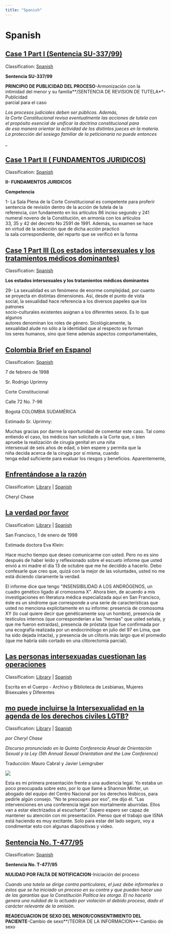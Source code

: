 ```yaml
---
title: "Spanish"
---
```


# Spanish


[Case 1 Part I (Sentencia SU-337/99)][1]
----------------------------------------

Classification: [Spanish][2]

**Sentencia SU-337/99**


**PRINCIPIO DE PUBLICIDAD DEL PROCESO**\-Armonización con la  
intimidad del menor y su familia**/SENTENCIA DE REVISION DE TUTELA**\-Publicidad  
parcial para el caso  

  

_Los procesos judiciales deben ser públicos. Además,  
la Corte Constitucional revisa eventualmente las acciones de tutela con  
el propósito esencial de unificar la doctrina constitucional para  
de esa manera orientar la actividad de los distintos jueces en la materia.  
La protección del sosiego familiar de la peticionaria no puede entonces_

_

[Case 1 Part II ( FUNDAMENTOS JURIDICOS)][3]
--------------------------------------------

Classification: [Spanish][4]

**II- FUNDAMENTOS JURIDICOS**

**Competencia**

1- La Sala Plena de la Corte Constitucional es competente para proferir  
sentencia de revisión dentro de la acción de tutela de la  
referencia, con fundamento en los artículos 86 inciso segundo y 241  
numeral noveno de la Constitución, en armonía con los artículos  
33, 35 y 42 del decreto No 2591 de 1991. Además, su examen se hace  
en virtud de la selección que de dicha acción practicó  
la sala correspondiente, del reparto que se verificó en la forma

[Case 1 Part III (Los estados intersexuales y los tratamientos médicos dominantes)][5]
--------------------------------------------------------------------------------------

Classification: [Spanish][6]

**Los estados intersexuales y los tratamientos médicos dominantes**

29- La sexualidad es un fenómeno de enorme complejidad, por cuanto  
se proyecta en distintas dimensiones. Así, desde el punto de vista  
social, la sexualidad hace referencia a los diversos papeles que los patrones  
socio-culturales existentes asignan a los diferentes sexos. Es lo que algunos  
autores denominan los roles de género. Sicológicamente, la  
sexualidad alude no sólo a la identidad que al respecto se forman  
los seres humanos, sino que tiene además aspectos comportamentales,

[Colombia Brief en Espanol][7]
------------------------------

Classification: [Spanish][8]

7 de febrero de 1998

Sr. Rodrigo Uprimny  
  
Corte Constitucional  
  
Calle 72 No. 7-96  
  
Bogotá COLOMBIA SUDAMÉRICA

Estimado Sr. Uprimny:

Muchas gracias por darme la oportunidad de comentar este caso. Tal como  
entiendo el caso, los médicos han solicitado a la Corte que, o bien  
apruebe la realización de cirugía genital en una niña  
intersexual de seis años de edad, o bien espere y permita que la  
niña decida acerca de la cirugía por sí misma, cuando  
tenga edad suficiente para evaluar los riesgos y beneficios. Aparentemente,

[Enfrent&aacute;ndose a la raz&oacute;n][9]
-------------------------------------------

Classification: [Library][10] | [Spanish][11]

Cheryl Chase

[La verdad por favor][12]
-------------------------

Classification: [Library][13] | [Spanish][14]

San Francisco, 1 de enero de 1998

Estimada doctora Eva Klein:

Hace mucho tiempo que deseo comunicarme con usted. Pero no es sino después de haber leído y reflexionado sobre el escueto informe que usted envió a mi madre el día 13 de octubre que me he decidido a hacerlo. Debo confesarle que creo que, quizá con la mejor de las voluntades, usted no me está diciendo claramente la verdad.

El informe dice que tengo "INSENSIBILIDAD A LOS ANDRÓGENOS, un cuadro genético ligado al cromosoma X". Ahora bien, de acuerdo a mis investigaciones en literatura médica especializada aquí en San Francisco, éste es un síndrome que corresponde a una serie de características que usted no menciona explícitamente en su informe: presencia de cromosoma XY (lo cual quiere decir que genéticamente soy un hombre), presencia de testículos internos (que corresponderían a las "hernias" que usted señala, y que me fueron extraídas), presencia de próstata (que fue confirmada por una ecografía realizada por un endocrinólogo en julio del 97 en Lima, que ha sido dejada intacta), y presencia de un clítoris más largo que el promedio (que me habría sido cortado en una clitorectomía parcial).

[Las personas intersexuadas cuestionan las operaciones][15]
-----------------------------------------------------------

Classification: [Library][16] | [Spanish][17]

  
Escrita en el Cuerpo - Archivo y Biblioteca de Lesbianas, Mujeres Bisexuales y Diferentes

[mo puede incluirse la Intersexualidad en la agenda de los derechos civiles LGTB?][18]
--------------------------------------------------------------------------------------

Classification: [Library][19] | [Spanish][20]

  
_por Cheryl Chase_

  

_Discurso pronunciado en la Quinta Conferencia Anual de Orientación Sexual y la Ley (5th Annual Sexual Orientation and the Law Conference)_  

  
Traducción: Mauro Cabral y Javier Leimgruber  

![](/img/line-h.gif)

  
Esta es mi primera presentación frente a una audiencia legal. Yo estaba un poco preocupada sobre esto, por lo que llamé a Shannon Minter, un abogado del equipo del Centro Nacional por los derechos lésbicos, para pedirle algún consejo. "No te preocupes por eso", me dijo él. "Las intervenciones en una conferencia legal son mortalmente aburridas. Ellos van a estar electrizados al escucharte". Espero espero ser capaz de mantener su atención con mi presentación. Pienso que el trabajo que ISNA está haciendo es muy excitante. Solo para estar del lado seguro, voy a condimentar esto con algunas diapositivas y video.

[Sentencia No. T-477/95][21]
----------------------------

Classification: [Spanish][22]

**Sentencia No. T-477/95**

**NULIDAD POR FALTA DE NOTIFICACION**\-Iniciación del proceso

  

_Cuando una tutela se dirige contra particulares, el juez debe informarles a éstos que se ha iniciado un proceso en su contra y que pueden hacer uso de las garantías que la Constitución Política les otorga. El no hacerlo genera una nulidad de lo actuado por violación al debido proceso, dado el carácter relevante de la omisión._

**READECUACION DE SEXO DEL MENOR/CONSENTIMIENTO DEL PACIENTE**\-Cambio de sexo**/TEORIA DE LA INFORMACION**\-Cambio de sexo


[1]: /node/166
[2]: /espanol
[3]: /node/149
[4]: /espanol
[5]: /node/34
[6]: /espanol
[7]: /node/27
[8]: /espanol
[9]: /node/114
[10]: /taxonomy/term/7
[11]: /espanol
[12]: /node/32
[13]: /taxonomy/term/7
[14]: /espanol
[15]: /node/64
[16]: /taxonomy/term/7
[17]: /espanol
[18]: /node/40
[19]: /taxonomy/term/7
[20]: /espanol
[21]: /node/110
[22]: /espanol

